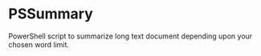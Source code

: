 # PSSummary
PowerShell script to summarize long text document depending upon your chosen word limit.
